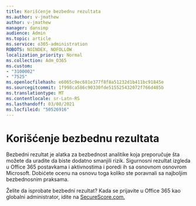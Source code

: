 ```yaml
---
title: Korišćenje bezbednu rezultata
ms.author: v-jmathew
author: v-jmathew
manager: dansimp
audience: Admin
ms.topic: article
ms.service: o365-administration
ROBOTS: NOINDEX, NOFOLLOW
localization_priority: Normal
ms.collection: Adm_O365
ms.custom:
- "3100002"
- "7525"
ms.openlocfilehash: e6065c9ec681e377f8f8a51232d1b411bc91845e
ms.sourcegitcommit: 1f998ca586c90330fde515525432072f766d485b
ms.translationtype: MT
ms.contentlocale: sr-Latn-RS
ms.lasthandoff: 03/08/2021
ms.locfileid: "50526916"
---
```

# <a name="use-securescore"></a>Korišćenje bezbednu rezultata

Bezbedni rezultat je alatka za bezbednost analitike koja preporučuje šta možete da uradite da biste dodatno smanjili rizik. Sigurnosni rezultat izgleda u Office 365 postavkama i aktivnostima i poredi ih sa osnovnom osnovrom Microsoft. Dobićete ocenu na osnovu toga koliko ste poravnali sa najboljim bezbednosnim praksama.

Želite da isprobate bezbedni rezultat? Kada se prijavite u Office 365 kao globalni administrator, idite na [SecureScore.com.](https://securescore.office.com/)

